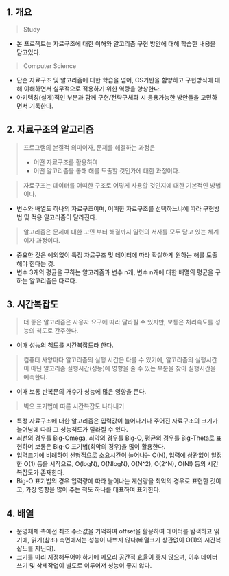 ## 1.  개요
> Study
- 본 프로젝트는 자료구조에 대한 이해와 알고리즘 구현 방안에 대해 학습한 내용을 담고있다.

> Computer Science
- 단순 자료구조 및 알고리즘에 대한 학습을 넘어, CS기반을 함양하고 구현방식에 대해 이해하면서 실무적으로 적용하기 위한 역량을 향상한다.
- 아키텍칭(설계)적인 부분과 함께 구현/전략구체화 시 응용가능한 방안들을 고민하면서 기록한다.

## 2. 자료구조와 알고리즘

> 프로그램의 본질적 의미이자, 문제를 해결하는 과정은
> - 어떤 자료구조를 활용하여
> - 어떤 알고리즘을 통해 
> 해를 도출할 것인가에 대한 과정이다.

> 자료구조는 데이터를 어떠한 구조로 어떻게 사용할 것인지에 대한 기본적인 방법이다.
- 변수와 배열도 하나의 자료구조이며, 어떠한 자료구조를 선택하느냐에 따라 구현방법 및 적용 알고리즘이 달라진다.

> 알고리즘은 문제에 대한 고민 부터 해결까지 일련의 서사를 모두 담고 있는 쳬계이자 과정이다.
- 중요한 것은 예외없이 특정 자료구조 및 데이터에 따라 확실하게 원하는 해를 도출해야 한다는 것.
- 변수 3개의 평균을 구하는 알고리즘과 변수 n개, 변수 n개에 대한 배열의 평균을 구하는 알고리즘은 다르다.

## 3. 시간복잡도

> 더 좋은 알고리즘은 사용자 요구에 따라 달라질 수 있지만, 보통은 처리속도를 성능의 척도로 간주한다.
- 이때 성능의 척도를 시간복잡도라 한다.

> 컴퓨터 사양마다 알고리즘의 실행 시간은 다를 수 있기에, 알고리즘의 실행시간이 아닌 알고리즘 실행시간(성능)에 영향을 줄 수 있는 부분을 찾아 실행시간을 예측한다.
- 이때 보통 반복문의 개수가 성능에 많은 영향을 준다.

> 빅오 표기법에 따른 시간복잡도 나타내기
- 특정 자료구조에 대한 알고리즘은 입력값이 늘어나거나 주어진 자료구조의 크기가 늘어남에 따라 그 성능척도가 달라질 수 있다.
- 최선의 경우를 Big-Omega, 최악의 경우를 Big-O, 평균의 경우를 Big-Theta로 표현하며 보통은 Big-O 표기법(최악의 경우)을 많이 활용한다.
- 입력크기에 비례하여 선형적으로 소요시간이 늘어나는 O(N), 입력에 상관없이 일정한 O(1) 등을 시작으로, O(logN), O(NlogN), O(N^2), O(2^N), O(N!) 등의 시간복잡도가 존재한다.
- Big-O 표기법의 경우 입력량에 따라 늘어나는 계산량을 최악의 경우로 표현한 것이고, 가장 영향을 많이 주는 척도 하나를 대표하여 표기한다.

## 4. 배열

- 운영체제 측에선 최초 주소값을 기억하여 offset을 활용하여 데이터를 탐색하고 읽기에, 읽기(참조) 측면에서는 성능이 나쁘지 않다(배열크기 상관없이 O(1)의 시간복잡도를 지닌다).
- 크기를 미리 지정해두어야 하기에 메모리 공간적 효율이 좋지 않으며, 이후 데이터 쓰기 및 삭제작업이 별도로 이루어져 성능이 좋지 않다.